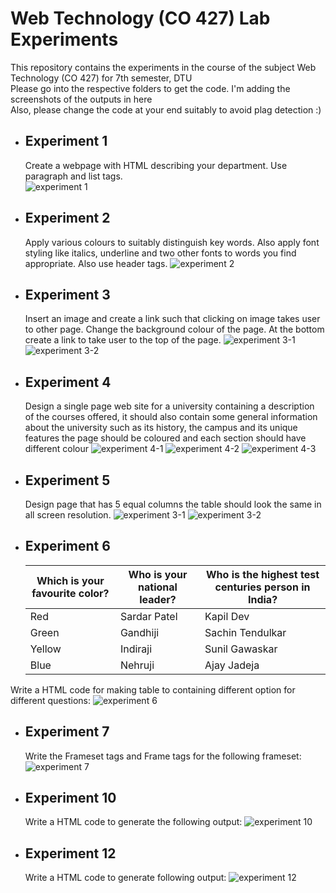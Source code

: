 # Web Technology (CO 427) Lab Experiments
This repository contains the experiments in the course of the subject Web Technology (CO 427) for 7th semester, DTU  
Please go into the respective folders to get the code. I'm adding the screenshots of the outputs in here  
Also, please change the code at your end suitably to avoid plag detection :)
- ## Experiment 1
    Create a webpage with HTML describing your department. Use paragraph and list tags.  
    ![experiment 1](./screenshots/exp1.png)
- ## Experiment 2
    Apply various colours to suitably distinguish key words. Also apply font styling like italics, underline and two other fonts to words you find appropriate. Also use header tags.
    ![experiment 2](./screenshots/exp2.png)
- ## Experiment 3
    Insert an image and create a link such that clicking on image takes user to other page. Change the background colour of the page. At the bottom create a link to take user to the top of the page.
    ![experiment 3-1](./screenshots/exp31.png)
    ![experiment 3-2](./screenshots/exp32.png)
- ## Experiment 4
    Design a single page web site for a university containing a description of the courses offered, it should also contain some general information about the university such as its history, the campus and its unique features the page should be coloured and each section should have different colour
    ![experiment 4-1](./screenshots/exp41.png)
    ![experiment 4-2](./screenshots/exp42.png)
    ![experiment 4-3](./screenshots/exp43.png)
- ## Experiment 5
    Design page that has 5 equal columns the table should look the same in all screen resolution.
    ![experiment 3-1](./screenshots/exp51.png)
    ![experiment 3-2](./screenshots/exp52.png)
- ## Experiment 6
    | Which is your favourite color? | Who is your national leader? | Who is the highest test centuries person in India? |
    | -------------------------------|------------------------------|----------------------------------------------------|
    |Red|Sardar Patel|Kapil Dev|
    |Green|Gandhiji|Sachin Tendulkar|
    |Yellow|Indiraji|Sunil Gawaskar|
    |Blue|Nehruji|Ajay Jadeja|

Write a HTML code for making table to containing different option for different questions:
![experiment 6](./screenshots/exp6.png)

- ## Experiment 7
    Write the Frameset tags and Frame tags for the following frameset:
    ![experiment 7](./screenshots/exp7.png)
- ## Experiment 10
    Write a HTML code to generate the following output:
    ![experiment 10](./screenshots/exp10.png)
- ## Experiment 12
    Write a HTML code to generate following output:
    ![experiment 12](./screenshots/exp12.png)

    
